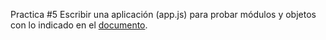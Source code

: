 Practica #5
Escribir una aplicación (app.js) para probar módulos y objetos con lo indicado en el [documento](https://docs.google.com/document/d/17gHOXCx_VNlreBefbYv7GN1MBM5q5EI4s0DjcB1P5-k/edit).
